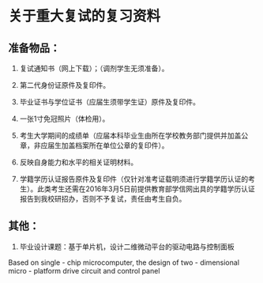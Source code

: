 # 关于重大复试的复习资料

## 准备物品：

1. 复试通知书（网上下载）；（调剂学生无须准备）。

2. 第二代身份证原件及复印件。

3. 毕业证书与学位证书（应届生须带学生证）原件及复印件。

4. 一张1寸免冠照片（体检用）。

5. 考生大学期间的成绩单（应届本科毕业生由所在学校教务部门提供并加盖公章，非应届生加盖档案所在单位公章的复印件）。

6. 反映自身能力和水平的相关证明材料。

7. 学籍学历认证报告原件及复印件（仅针对准考证载明须进行学籍学历认证的考生）。此类考生还需在2016年3月5日前提供教育部学信网出具的学籍学历认证报告到我校研招办，否则不予复试，责任由考生自负。

## 其他：
1. 毕业设计课题：基于单片机，设计二维微动平台的驱动电路与控制面板

Based on single - chip microcomputer, the design of two - dimensional micro - platform drive circuit and control panel
